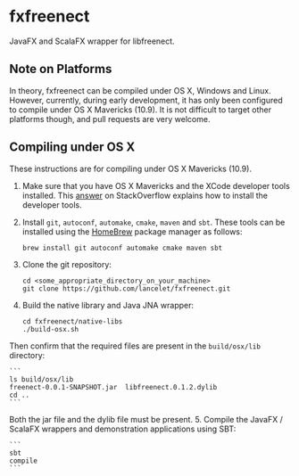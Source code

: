 fxfreenect
==========

JavaFX and ScalaFX wrapper for libfreenect.

Note on Platforms
-----------------

In theory, fxfreenect can be compiled under OS X, Windows and Linux.  However,
currently, during early development, it has only been configured to compile
under OS X Mavericks (10.9).  It is not difficult to target other platforms
though, and pull requests are very welcome.

Compiling under OS X
--------------------

These instructions are for compiling under OS X Mavericks (10.9).

1. Make sure that you have OS X Mavericks and the XCode developer tools
installed.  This [answer](http://stackoverflow.com/a/18216866) on 
StackOverflow explains how to install the developer tools.
2. Install `git`, `autoconf`, `automake`, `cmake`, `maven` and `sbt`.  These
tools can be installed using the [HomeBrew](http://brew.sh) package manager
as follows:

    ```
    brew install git autoconf automake cmake maven sbt
    ```
3. Clone the git repository:

    ```
    cd <some_appropriate_directory_on_your_machine>
    git clone https://github.com/lancelet/fxfreenect.git
    ```
4. Build the native library and Java JNA wrapper:

    ```
    cd fxfreenect/native-libs
    ./build-osx.sh
    ```
Then confirm that the required files are present in the `build/osx/lib` 
directory:

    ```
    ls build/osx/lib
    freenect-0.0.1-SNAPSHOT.jar  libfreenect.0.1.2.dylib
    cd ..
    ```
Both the jar file and the dylib file must be present.
5. Compile the JavaFX / ScalaFX wrappers and demonstration applications using
SBT:

    ```
    sbt
    compile
    ```
